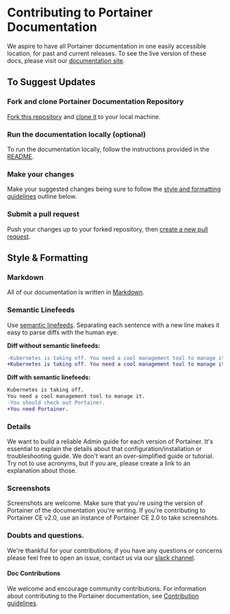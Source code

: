 # Contributing to Portainer Documentation

We aspire to have all Portainer documentation in one easily accessible location, for past and current releases. To see the live version of these docs, please visit our [documentation site](https://documentation.portainer.io).

## To Suggest Updates

### Fork and clone Portainer Documentation Repository
[Fork this repository](https://help.github.com/articles/fork-a-repo/) and [clone it](https://help.github.com/articles/cloning-a-repository/) to your local machine.

### Run the documentation locally (optional)
To run the documentation locally, follow the instructions provided in the [README](readme.md).

### Make your changes
Make your suggested changes being sure to follow the [style and formatting guidelines](#style--formatting) outline below.

### Submit a pull request
Push your changes up to your forked repository, then [create a new pull request](https://help.github.com/articles/creating-a-pull-request/).

## Style & Formatting

### Markdown
All of our documentation is written in [Markdown](https://en.wikipedia.org/wiki/Markdown).

### Semantic Linefeeds
Use [semantic linefeeds](http://rhodesmill.org/brandon/2012/one-sentence-per-line/).
Separating each sentence with a new line makes it easy to parse diffs with the human eye.

**Diff without semantic linefeeds:**
``` diff
-Kubernetes is taking off. You need a cool management tool to manage it. You should check out Portainer.
+Kubernetes is taking off. You need a cool management tool to manage it. You need Portainer.
```

**Diff with semantic linefeeds:**
``` diff
Kubernetes is taking off.
You need a cool management tool to manage it.
-You should check out Portainer.
+You need Portainer.
```

### Details
We want to build a reliable Admin guide for each version of Portainer. It's essential to explain the details about that configuration/installation or troubleshooting guide. We don't want an over-simplified guide or tutorial. Try not to use acronyms, but if you are, please create a link to an explanation about those.

### Screenshots

Screenshots are welcome. Make sure that you're using the version of Portainer of the documentation you're writing. If you're contributing to Portainer CE v2.0, use an instance of Portainer CE 2.0 to take screenshots.

### Doubts and questions.

We're thankful for your contributions; if you have any questions or concerns please feel free to open an issue, contact us via our [slack channel](https://portainer.slack.com). 

#### Doc Contributions

We welcome and encourage community contributions.
For information about contributing to the Portainer documentation, see [Contribution guidelines](contributing.md).
